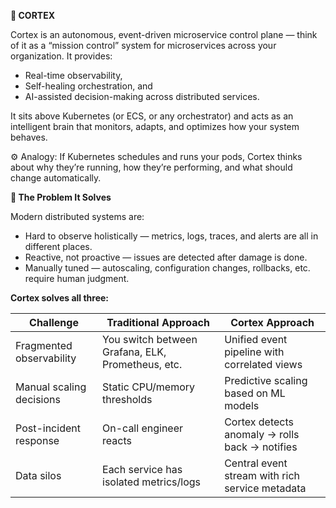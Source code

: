 **🧠 CORTEX**

Cortex is an autonomous, event-driven microservice control plane — think of it as a “mission control” system for microservices across your organization.
It provides:

- Real-time observability,
- Self-healing orchestration, and
- AI-assisted decision-making across distributed services.

It sits above Kubernetes (or ECS, or any orchestrator) and acts as an intelligent brain that monitors, adapts, and optimizes how your system behaves.

⚙️ Analogy: If Kubernetes schedules and runs your pods, Cortex thinks about why they’re running, how they’re performing, and what should change automatically.

**🧩 The Problem It Solves**

Modern distributed systems are:

- Hard to observe holistically — metrics, logs, traces, and alerts are all in different places.
- Reactive, not proactive — issues are detected after damage is done.
- Manually tuned — autoscaling, configuration changes, rollbacks, etc. require human judgment.

**Cortex solves all three:**

| Challenge                | Traditional Approach                              | Cortex Approach                                 |
| ------------------------ | ------------------------------------------------- | ----------------------------------------------- |
| Fragmented observability | You switch between Grafana, ELK, Prometheus, etc. | Unified event pipeline with correlated views    |
| Manual scaling decisions | Static CPU/memory thresholds                      | Predictive scaling based on ML models           |
| Post-incident response   | On-call engineer reacts                           | Cortex detects anomaly → rolls back → notifies  |
| Data silos               | Each service has isolated metrics/logs            | Central event stream with rich service metadata |
